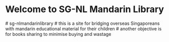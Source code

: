 <!DOCTYPE html>
<html lang="en">
<head>
  <meta charset="UTF-8">
  <meta name="viewport" content="width=device-width, initial-scale=1">
</head>
<body>
  <h1>Welcome to SG-NL Mandarin Library</h1>
</body>
</html>
# sg-nlmandarinlibrary
# this is a site for bridging overseas Singaporeans with mandarin educational material for their children
# another objective is for books sharing to minimise buying and wastage 
